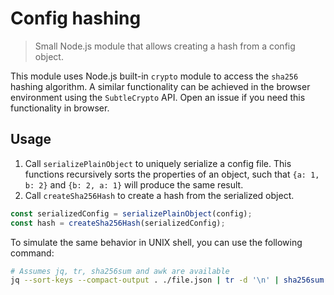 # Config hashing

> Small Node.js module that allows creating a hash from a config object.

This module uses Node.js built-in `crypto` module to access the `sha256` hashing algorithm. A similar functionality can
be achieved in the browser environment using the `SubtleCrypto` API. Open an issue if you need this functionality in
browser.

## Usage

1. Call `serializePlainObject` to uniquely serialize a config file. This functions recursively sorts the properties of
   an object, such that `{a: 1, b: 2}` and `{b: 2, a: 1}` will produce the same result.
2. Call `createSha256Hash` to create a hash from the serialized object.

```ts
const serializedConfig = serializePlainObject(config);
const hash = createSha256Hash(serializedConfig);
```

To simulate the same behavior in UNIX shell, you can use the following command:

```sh
# Assumes jq, tr, sha256sum and awk are available
jq --sort-keys --compact-output . ./file.json | tr -d '\n' | sha256sum | awk '{ print "0x"$1 }'
```
